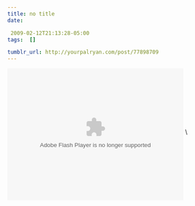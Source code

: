 ```yaml
---
title: no title
date:

 2009-02-12T21:13:28-05:00 
tags:  []

tumblr_url: http://yourpalryan.com/post/77898709
---
```

<object classid="clsid:d27cdb6e-ae6d-11cf-96b8-444553540000" codebase="http://download.macromedia.com/pub/shockwave/cabs/flash/swflash.cab#version=9,0,115,0" width="400" height="300" id="qikPlayer" align="middle">
<param name="allowScriptAccess" value="sameDomain"></param><param name="allowFullScreen" value="true"></param><param name="movie" value="http://qik.com/swfs/qikPlayer4.swf"></param><param name="quality" value="high"></param><param name="bgcolor" value="#333333"></param><param name="FlashVars" value="rssURL=http://qik.com/video/6e211f5a739048a2a39903cd7f0eba13.rss&amp;autoPlay=false">
<embed src="http://qik.com/swfs/qikPlayer4.swf" quality="high" bgcolor="#333333" width="400" height="300" name="qikPlayer" align="middle" allowscriptaccess="sameDomain" allowfullscreen="true" type="application/x-shockwave-flash" pluginspage="http://www.macromedia.com/go/getflashplayer" flashvars="rssURL=http://qik.com/video/6e211f5a739048a2a39903cd7f0eba13.rss&amp;autoPlay=false">
</embed>
</object>
\
